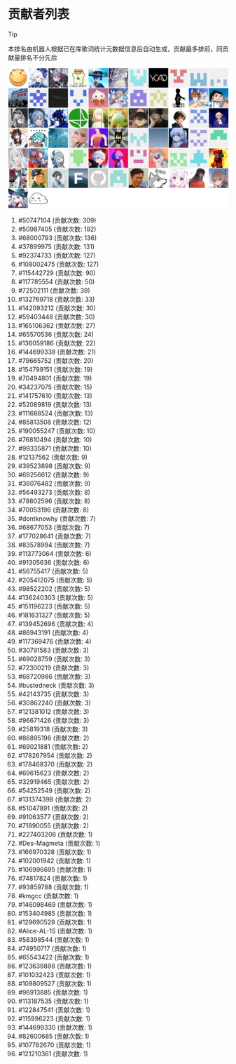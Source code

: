 # 贡献者列表

> [!TIP]
> 本排名由机器人根据已在库歌词统计元数据信息后自动生成，贡献最多排前，同贡献量排名不分先后

![贡献者头像画廊](./CONTRIBUTORS.svg)

1. #50747104 (贡献次数: 309)
2. #50987405 (贡献次数: 192)
3. #68000793 (贡献次数: 136)
4. #37899975 (贡献次数: 131)
5. #92374733 (贡献次数: 127)
6. #108002475 (贡献次数: 127)
7. #115442729 (贡献次数: 90)
8. #117785554 (贡献次数: 50)
9. #72502111 (贡献次数: 39)
10. #132769718 (贡献次数: 33)
11. #142093212 (贡献次数: 30)
12. #59403448 (贡献次数: 30)
13. #165106362 (贡献次数: 27)
14. #65570536 (贡献次数: 24)
15. #136059186 (贡献次数: 22)
16. #144699338 (贡献次数: 21)
17. #79665752 (贡献次数: 20)
18. #154799151 (贡献次数: 19)
19. #70494801 (贡献次数: 19)
20. #34237075 (贡献次数: 15)
21. #141757610 (贡献次数: 13)
22. #52089819 (贡献次数: 13)
23. #111688524 (贡献次数: 13)
24. #85813508 (贡献次数: 12)
25. #190055247 (贡献次数: 10)
26. #76810494 (贡献次数: 10)
27. #99335871 (贡献次数: 10)
28. #12137562 (贡献次数: 9)
29. #39523898 (贡献次数: 9)
30. #69256612 (贡献次数: 9)
31. #36076482 (贡献次数: 9)
32. #56493273 (贡献次数: 8)
33. #78802596 (贡献次数: 8)
34. #70053196 (贡献次数: 8)
35. #dontknowhy (贡献次数: 7)
36. #68677053 (贡献次数: 7)
37. #177028641 (贡献次数: 7)
38. #83578994 (贡献次数: 7)
39. #113773064 (贡献次数: 6)
40. #91305636 (贡献次数: 6)
41. #56755417 (贡献次数: 5)
42. #205412075 (贡献次数: 5)
43. #98522202 (贡献次数: 5)
44. #136240303 (贡献次数: 5)
45. #151196223 (贡献次数: 5)
46. #181631327 (贡献次数: 5)
47. #139452696 (贡献次数: 4)
48. #86943191 (贡献次数: 4)
49. #117369476 (贡献次数: 4)
50. #30791583 (贡献次数: 3)
51. #69028759 (贡献次数: 3)
52. #72300219 (贡献次数: 3)
53. #68720986 (贡献次数: 3)
54. #bustedneck (贡献次数: 3)
55. #42143735 (贡献次数: 3)
56. #30862240 (贡献次数: 3)
57. #121381012 (贡献次数: 3)
58. #96671426 (贡献次数: 3)
59. #25819318 (贡献次数: 3)
60. #86895196 (贡献次数: 2)
61. #69021881 (贡献次数: 2)
62. #178267954 (贡献次数: 2)
63. #178468370 (贡献次数: 2)
64. #69615623 (贡献次数: 2)
65. #32919465 (贡献次数: 2)
66. #54252549 (贡献次数: 2)
67. #131374398 (贡献次数: 2)
68. #51047891 (贡献次数: 2)
69. #91063577 (贡献次数: 2)
70. #71890055 (贡献次数: 2)
71. #227403208 (贡献次数: 1)
72. #Des-Magmeta (贡献次数: 1)
73. #166970328 (贡献次数: 1)
74. #102001942 (贡献次数: 1)
75. #106996695 (贡献次数: 1)
76. #74817824 (贡献次数: 1)
77. #93859788 (贡献次数: 1)
78. #kmgcc (贡献次数: 1)
79. #146098469 (贡献次数: 1)
80. #153404985 (贡献次数: 1)
81. #129690529 (贡献次数: 1)
82. #Alice-AL-1S (贡献次数: 1)
83. #58398544 (贡献次数: 1)
84. #74950717 (贡献次数: 1)
85. #65543422 (贡献次数: 1)
86. #123639898 (贡献次数: 1)
87. #101032423 (贡献次数: 1)
88. #109809527 (贡献次数: 1)
89. #96913885 (贡献次数: 1)
90. #113187535 (贡献次数: 1)
91. #122847541 (贡献次数: 1)
92. #115996223 (贡献次数: 1)
93. #144699330 (贡献次数: 1)
94. #82600685 (贡献次数: 1)
95. #107782670 (贡献次数: 1)
96. #121210361 (贡献次数: 1)
